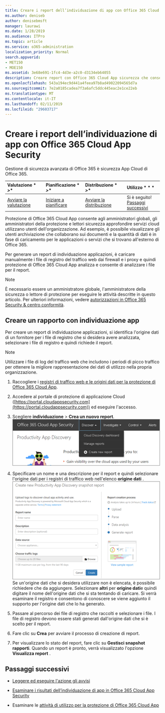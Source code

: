 ```yaml
---
title: Creare i report dell’individuazione di app con Office 365 Cloud App Security
ms.author: deniseb
author: denisebmsft
manager: laurawi
ms.date: 1/28/2019
ms.audience: ITPro
ms.topic: article
ms.service: o365-administration
localization_priority: Normal
search.appverid:
- MET150
- MOE150
ms.assetid: 3e68e691-1fc4-4d3e-a2c0-d3134eb64055
description: Creare report con Office 365 Cloud App sicurezza che consentono di comprendere come vengono utilizzati gli utenti dell'organizzazione Office 365 e altre applicazioni.
ms.openlocfilehash: 543a194ec9d441a4feea97b8ad49022094565d7a
ms.sourcegitcommit: 7e2a0185cadea7f3a6afc5ddc445eac2e1ce22eb
ms.translationtype: MT
ms.contentlocale: it-IT
ms.lasthandoff: 02/11/2019
ms.locfileid: "29603717"
---
```

# <a name="create-app-discovery-reports-using-office-365-cloud-app-security"></a>Creare i report dell’individuazione di app con Office 365 Cloud App Security

Gestione di sicurezza avanzata di Office 365 è sicurezza App Cloud di Office 365.
  
|Valutazione * *\>**|Pianificazione * *\>**|Distribuzione * *\>**|Utilizzo * * *|
|:-----|:-----|:-----|:-----|
|[Avviare la valutazione](office-365-cas-overview.md) <br/> |[Iniziare a pianificare](get-ready-for-office-365-cas.md) <br/> |[Avviare la distribuzione](turn-on-office-365-cas.md) <br/> |Si è seguito!  <br/> [Passaggi successivi](#next-steps) <br/> |
   
Protezione di Office 365 Cloud App consente agli amministratori globali, gli amministratori della protezione e lettori sicurezza approfondire servizi cloud utilizzano utenti dell'organizzazione. Ad esempio, è possibile visualizzare gli utenti archiviazione che collaborano sui documenti e la quantità di dati è in fase di caricamento per le applicazioni o servizi che si trovano all'esterno di Office 365.
  
Per generare un report di individuazione applicazioni, è caricare manualmente i file di registro del traffico web dai firewall e i proxy e quindi protezione di Office 365 Cloud App analizza e consente di analizzare i file per il report.
  
> [!NOTE]
> È necessario essere un amministratore globale, l'amministratore della sicurezza o lettore di protezione per eseguire le attività descritte in questo articolo. Per ulteriori informazioni, vedere [autorizzazioni in Office 365 Security &amp; centro conformità](permissions-in-the-security-and-compliance-center.md). 
  
## <a name="create-a-report-with-app-discovery"></a>Creare un rapporto con individuazione app

Per creare un report di individuazione applicazioni, si identifica l'origine dati di un fornitore per i file di registro che si desidera avere analizzata, selezionare i file di registro e quindi richiede il report.
  
> [!NOTE]
> Utilizzare i file di log del traffico web che includono i periodi di picco traffico per ottenere la migliore rappresentazione dei dati di utilizzo nella propria organizzazione. 
  
1. Raccogliere i [registri di traffico web e le origini dati per la protezione di Office 365 Cloud App](web-traffic-logs-and-data-sources-for-ocas.md).
    
2. Accedere al portale di protezione di applicazione Cloud ([https://portal.cloudappsecurity.com](https://portal.cloudappsecurity.com)) ed eseguire l'accesso. 
       
3. Scegliere **individuazione** \> **Crea un nuovo report**. <br>![Nel portale di accesso client di Office 365, selezionare individuazione](media/73b5299f-94b5-49dd-a00f-154d188eb2c5.png)<br>
  
4. Specificare un nome e una descrizione per il report e quindi selezionare l'origine dati per i registri di traffico web nell'elenco **origine dati** . <br>![In accesso client di Office 365, selezionare individuazione \> creare nuovi report](media/22e660f0-5eb2-49fa-9fea-f88a5809a07b.png)<br>Se un'origine dati che si desidera utilizzare non è elencata, è possibile richiedere che da aggiungere. Selezionare **altri** per **origine dati**e quindi digitare il nome dell'origine dati che si sta tentando di caricare. Si verrà esaminare il registro e consentono di conoscere se viene aggiunto il supporto per l'origine dati che lo ha generato. 
  
5. Passare al percorso dei file di registro che raccolti e selezionare i file. I file di registro devono essere stati generati dall'origine dati che si è scelto per il report.
    
6. Fare clic su **Crea** per avviare il processo di creazione di report. 
    
7. Per visualizzare lo stato del report, fare clic su **Gestisci snapshot rapporti**. Quando un report è pronto, verrà visualizzato l'opzione **Visualizza report** . 
    
## <a name="next-steps"></a>Passaggi successivi

- [Leggere ed eseguire l'azione gli avvisi](review-office-365-cas-alerts.md)
    
- [Esaminare i risultati dell’individuazione di app in Office 365 Cloud App Security](review-app-discovery-findings-in-ocas.md)
    
- Esaminare le [attività di utilizzo per la protezione di Office 365 Cloud App](utilization-activities-for-ocas.md)
    


